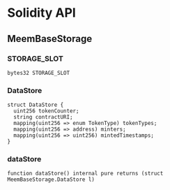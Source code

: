 # Solidity API

## MeemBaseStorage

### STORAGE_SLOT

```solidity
bytes32 STORAGE_SLOT
```

### DataStore

```solidity
struct DataStore {
  uint256 tokenCounter;
  string contractURI;
  mapping(uint256 => enum TokenType) tokenTypes;
  mapping(uint256 => address) minters;
  mapping(uint256 => uint256) mintedTimestamps;
}
```

### dataStore

```solidity
function dataStore() internal pure returns (struct MeemBaseStorage.DataStore l)
```

